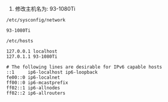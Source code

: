 1. 修改主机名为: 93-1080Ti

`/etc/sysconfig/network`
```
93-1080Ti
```

`/etc/hosts`
```
127.0.0.1 localhost
127.0.1.1 93-1080Ti

# The following lines are desirable for IPv6 capable hosts
::1     ip6-localhost ip6-loopback
fe00::0 ip6-localnet
ff00::0 ip6-mcastprefix
ff02::1 ip6-allnodes
ff02::2 ip6-allrouters
```